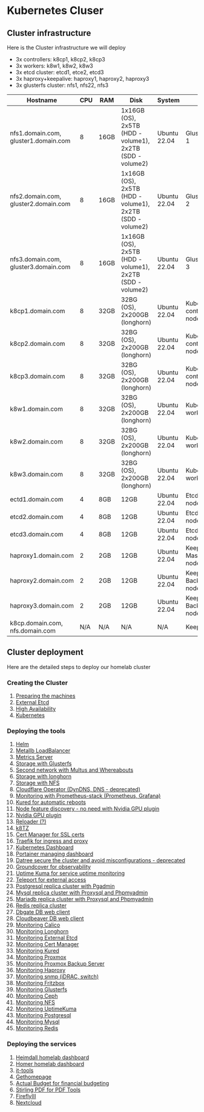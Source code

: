 # Kubernetes Cluser

## Cluster infrastructure

Here is the Cluster infrastructure we will deploy

- 3x controllers: k8cp1, k8cp2, k8cp3
- 3x workers: k8w1, k8w2, k8w3
- 3x etcd cluster: etcd1, etce2, etcd3
- 3x haproxy+keepalive: haproxy1, haproxy2, haproxy3
- 3x glusterfs cluster: nfs1, nfs22, nfs3

| Hostname               | CPU | RAM  | Disk                     | System             | Role                              | IP         |
| ---------------------- | --- | ---- | ------------------------ | ------------------ | --------------------------------- | ---------- |
| nfs1.domain.com, gluster1.domain.com | 8   | 16GB | 1x16GB (OS), 2x5TB (HDD - volume1), 2x2TB  (SDD - volume2) | Ubuntu 22.04       | GlusterFS node 1                  | 10.0.50.21, 10.0.70.21 (gluster storage) |
| nfs2.domain.com, gluster2.domain.com | 8   | 16GB | 1x16GB (OS), 2x5TB (HDD - volume1), 2x2TB  (SDD - volume2) | Ubuntu 22.04       | GlusterFS node 2                  | 10.0.50.22, 10.0.70.22 (gluster storage) |
| nfs3.domain.com, gluster3.domain.com | 8   | 16GB | 1x16GB (OS), 2x5TB (HDD - volume1), 2x2TB  (SDD - volume2) | Ubuntu 22.04       | GlusterFS node 3                  | 10.0.50.23, 10.0.70.23 (gluster storage) |
| k8cp1.domain.com       | 8   | 32GB | 32BG (OS), 2x200GB (longhorn)           | Ubuntu 22.04       | Kubernetes control manager node 1 | 10.0.50.51, 10.0.90.51 (longhorn storage) |
| k8cp2.domain.com       | 8   | 32GB | 32BG (OS), 2x200GB (longhorn)           | Ubuntu 22.04       | Kubernetes control manager node 2 | 10.0.50.52, 10.0.90.52 (longhorn storage) |
| k8cp3.domain.com       | 8   | 32GB | 32BG (OS), 2x200GB (longhorn)           | Ubuntu 22.04       | Kubernetes control manager node 3 | 10.0.50.53, 10.0.90.53 (longhorn storage) |
| k8w1.domain.com        | 8   | 32GB | 32BG (OS), 2x200GB (longhorn)           | Ubuntu 22.04       | Kubernetes worker node 1          | 10.0.50.54, 10.0.90.54 (longhorn storage) |
| k8w2.domain.com        | 8   | 32GB | 32BG (OS), 2x200GB (longhorn)           | Ubuntu 22.04       | Kubernetes worker node 2          | 10.0.50.55, 10.0.90.55 (longhorn storage) |
| k8w3.domain.com        | 8   | 32GB | 32BG (OS), 2x200GB (longhorn)           | Ubuntu 22.04       | Kubernetes worker node 3          | 10.0.50.56, 10.0.90.56 (longhorn storage) |
| ectd1.domain.com       | 4   | 8GB  | 12GB                     | Ubuntu 22.04       | Etcd cluster node 1               | 10.0.50.41 |
| etcd2.domain.com       | 4   | 8GB  | 12GB                     | Ubuntu 22.04       | Etcd cluster node 2               | 10.0.50.42 |
| etcd3.domain.com       | 4   | 8GB  | 12GB                     | Ubuntu 22.04       | Etcd cluster node 3               | 10.0.50.43 |
| haproxy1.domain.com    | 2   | 2GB  | 12GB                     | Ubuntu 22.04       | Keepalive Master/Haproxy node 1   | 10.0.50.61 |
| haproxy2.domain.com    | 2   | 2GB  | 12GB                     | Ubuntu 22.04       | Keepalive Backup/Haproxy node 2   | 10.0.50.62 |
| haproxy3.domain.com    | 2   | 2GB  | 12GB                     | Ubuntu 22.04       | Keepalive Backup/Haproxy node 3   | 10.0.50.63 |
| k8cp.domain.com, nfs.domain.com | N/A | N/A  | N/A                      | N/A                | Keepalive VIP IP                  | 10.0.50.64 |

## Cluster deployment

Here are the detailed steps to deploy our homelab cluster

### Creating the Cluster

1. [Preparing the machines](https://github.com/urbaman/HomeLab/tree/main/Kubernetes/Cluster/01-Prepare-Machines)
2. [External Etcd](https://github.com/urbaman/HomeLab/tree/main/Kubernetes/Cluster/02-External-Etcd)
3. [High Availability](https://github.com/urbaman/HomeLab/tree/main/Kubernetes/Cluster/03-High-Availability)
4. [Kubernetes](https://github.com/urbaman/HomeLab/tree/main/Kubernetes/Cluster/04-Kubernetes)

### Deploying the tools

1. [Helm](https://github.com/urbaman/HomeLab/tree/main/Kubernetes/Helm)
2. [Metallb LoadBalancer](https://github.com/urbaman/HomeLab/tree/main/Kubernetes/Metallb)
3. [Metrics Server](https://github.com/urbaman/HomeLab/tree/main/Kubernetes/Metrics-Server)
4. [Storage with Glusterfs](https://github.com/urbaman/HomeLab/tree/main/Kubernetes/Glusterfs)
5. [Second network with Multus and Whereabouts](https://github.com/urbaman/HomeLab/tree/main/Kubernetes/Multus)
6. [Storage with longhorn](https://github.com/urbaman/HomeLab/tree/main/Kubernetes/Storage/Longhorn)
7. [Storage with NFS](https://github.com/urbaman/HomeLab/tree/main/Kubernetes/Storage/NFS)
8. [Cloudflare Operator (DynDNS, DNS - deprecated)](https://github.com/urbaman/HomeLab/tree/main/Kubernetes/Cloudflare-Operator)
9. [Monitoring with Prometheus-stack (Prometheus, Grafana)](https://github.com/urbaman/HomeLab/tree/main/Kubernetes/Prometheus-Stack)
10. [Kured for automatic reboots](https://github.com/urbaman/HomeLab/tree/main/Kubernetes/Kured)
11. [Node feature discovery - no need with Nvidia GPU plugin](https://github.com/urbaman/HomeLab/tree/main/Kubernetes/Node-Feature-Discovery)
12. [Nvidia GPU plugin](https://github.com/urbaman/HomeLab/tree/main/Kubernetes/Nvidia-GPU)
13. [Reloader (?)](https://github.com/urbaman/HomeLab/tree/main/Kubernetes/Reloader)
14. [k8TZ](https://github.com/urbaman/HomeLab/tree/main/Kubernetes/k8tz)
15. [Cert Manager for SSL certs](https://github.com/urbaman/HomeLab/tree/main/Kubernetes/Cert-manager)
16. [Traefik for ingress and proxy](https://github.com/urbaman/HomeLab/tree/main/Kubernetes/Traefik)
17. [Kubernetes Dashboard](https://github.com/urbaman/HomeLab/tree/main/Kubernetes/Dashboard)
18. [Portainer managing dashboard](https://github.com/urbaman/HomeLab/tree/main/Kubernetes/Portainer)
19. [Datree secure the cluster and avoid misconfigurations - deprecated](https://github.com/urbaman/HomeLab/tree/main/Kubernetes/Datree)
20. [Groundcover for observability](https://github.com/urbaman/HomeLab/tree/main/Kubernetes/Groundcover)
21. [Uptime Kuma for service uptime monitoring](https://github.com/urbaman/HomeLab/tree/main/Kubernetes/Uptimekuma)
22. [Teleport for external access](https://github.com/urbaman/HomeLab/tree/main/Kubernetes/Teleport)
23. [Postgresql replica cluster with Pgadmin](https://github.com/urbaman/HomeLab/tree/main/Kubernetes/Database/Postgresql)
24. [Mysql replica cluster with Proxysql and Phpmyadmin](https://github.com/urbaman/HomeLab/tree/main/Kubernetes/Database/Mysql)
25. [Mariadb replica cluster with Proxysql and Phpmyadmin](https://github.com/urbaman/HomeLab/tree/main/Kubernetes/Database/Mariadb)
26. [Redis replica cluster](https://github.com/urbaman/HomeLab/tree/main/Kubernetes/Database/Redis)
27. [Dbgate DB web client](https://github.com/urbaman/HomeLab/tree/main/Kubernetes/Database/Dbgate)
28. [Cloudbeaver DB web client](https://github.com/urbaman/HomeLab/tree/main/Kubernetes/Database/Cloudbeaver)
29. [Monitoring Calico](https://github.com/urbaman/HomeLab/tree/main/Kubernetes/Prometheus-Stack/Calico)
30. [Monitoring Longhorn](https://github.com/urbaman/HomeLab/tree/main/Kubernetes/Prometheus-Stack/Storage/Longhorn)
31. [Monitoring External Etcd](https://github.com/urbaman/HomeLab/tree/main/Kubernetes/Prometheus-Stack/ExternalEtcd)
32. [Monitoring Cert Manager](https://github.com/urbaman/HomeLab/tree/main/Kubernetes/Prometheus-Stack/Cert-manager)
33. [Monitoring Kured](https://github.com/urbaman/HomeLab/tree/main/Kubernetes/Prometheus-Stack/Kured)
34. [Monitoring Proxmox](https://github.com/urbaman/HomeLab/tree/main/Kubernetes/Prometheus-Stack/Proxmox-Monitoring)
35. [Monitoring Proxmox Backup Server](https://github.com/urbaman/HomeLab/tree/main/Kubernetes/Prometheus-Stack/Proxmox-Backup-Monitoring)
36. [Monitoring Haproxy](https://github.com/urbaman/HomeLab/tree/main/Kubernetes/Prometheus-Stack/Haproxy-Monitoring)
37. [Monitoring snmp (iDRAC, switch)](https://github.com/urbaman/HomeLab/tree/main/Kubernetes/Prometheus-Stack/Prometheus-snmp)
38. [Monitoring Fritzbox](https://github.com/urbaman/HomeLab/tree/main/Kubernetes/Prometheus-Stack/Fritzbox-exporter)
39. [Monitoring Glusterfs](https://github.com/urbaman/HomeLab/tree/main/Kubernetes/Prometheus-Stack/Storage/Glusterfs)
40. [Monitoring Ceph](https://github.com/urbaman/HomeLab/tree/main/Kubernetes/Prometheus-Stack/Storage/Ceph)
41. [Monitoring NFS](https://github.com/urbaman/HomeLab/tree/main/Kubernetes/Prometheus-Stack/Storage/NFS-server)
42. [Monitoring UptimeKuma](https://github.com/urbaman/HomeLab/tree/main/Kubernetes/Prometheus-Stack/Uptime-kuma)
43. [Monitoring Postgresql](https://github.com/urbaman/HomeLab/tree/main/Kubernetes/Prometheus-Stack/Database/Postgresql)
44. [Monitoring Mysql](https://github.com/urbaman/HomeLab/tree/main/Kubernetes/Prometheus-Stack/Database/Mysql)
45. [Monitoring Redis](https://github.com/urbaman/HomeLab/tree/main/Kubernetes/Prometheus-Stack/Database/Redis)

### Deploying the services

1. [Heimdall homelab dashboard](https://github.com/urbaman/HomeLab/tree/main/Kubernetes/Heimdall-dashboard)
2. [Homer homelab dashboard](https://github.com/urbaman/HomeLab/tree/main/Kubernetes/Homer)
3. [it-tools](https://github.com/urbaman/HomeLab/tree/main/Kubernetes/It-tools)
4. [Gethomepage](https://github.com/urbaman/HomeLab/tree/main/Kubernetes/Gethomepage)
5. [Actual Budget for financial budgeting](https://github.com/urbaman/HomeLab/tree/main/Kubernetes/ActualBudget)
6. [Stirling PDF for PDF Tools](https://github.com/urbaman/HomeLab/tree/main/Kubernetes/Stirling-PDF)
7. [FireflyIII](https://github.com/urbaman/HomeLab/tree/main/Kubernetes/FireflyIII)
8. [Nextcloud](https://github.com/urbaman/HomeLab/tree/main/Kubernetes/Nextcloud)
